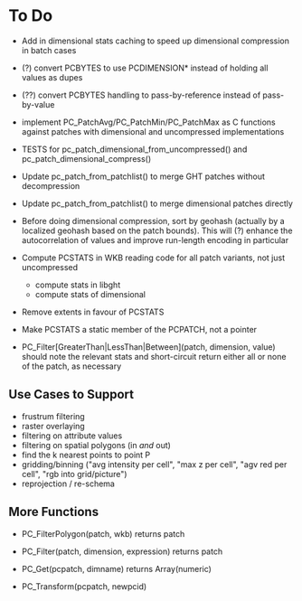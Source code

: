 To Do
=====

- Add in dimensional stats caching to speed up dimensional compression in batch cases

- (?) convert PCBYTES to use PCDIMENSION* instead of holding all values as dupes
- (??) convert PCBYTES handling to pass-by-reference instead of pass-by-value
- implement PC\_PatchAvg/PC\_PatchMin/PC\_PatchMax as C functions against patches with dimensional and uncompressed implementations
- TESTS for pc\_patch\_dimensional\_from\_uncompressed() and pc\_patch\_dimensional\_compress()

- Update pc\_patch\_from\_patchlist() to merge GHT patches without decompression
- Update pc\_patch\_from\_patchlist() to merge dimensional patches directly

- Before doing dimensional compression, sort by geohash (actually by a localized geohash based on the patch bounds). This will (?) enhance the autocorrelation of values and improve run-length encoding in particular

- Compute PCSTATS in WKB reading code for all patch variants, not just uncompressed
  - compute stats in libght
  - compute stats of dimensional
- Remove extents in favour of PCSTATS
- Make PCSTATS a static member of the PCPATCH, not a pointer

- PC\_Filter[GreaterThan|LessThan|Between](patch, dimension, value) should note the relevant stats and short-circuit return either all or none of the patch, as necessary

Use Cases to Support
--------------------

- frustrum filtering
- raster overlaying
- filtering on attribute values
- filtering on spatial polygons (in *and* out)
- find the k nearest points to point P
- gridding/binning ("avg intensity per cell", "max z per cell", "agv red per cell", "rgb into grid/picture")
- reprojection / re-schema

More Functions
--------------

- PC\_FilterPolygon(patch, wkb) returns patch
- PC\_Filter(patch, dimension, expression) returns patch
- PC\_Get(pcpatch, dimname) returns Array(numeric)

- PC\_Transform(pcpatch, newpcid) 
